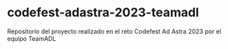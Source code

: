 # codefest-adastra-2023-teamadl
Repositorio del proyecto realizado en el reto Codefest Ad Astra 2023 por el equipo TeamADL
